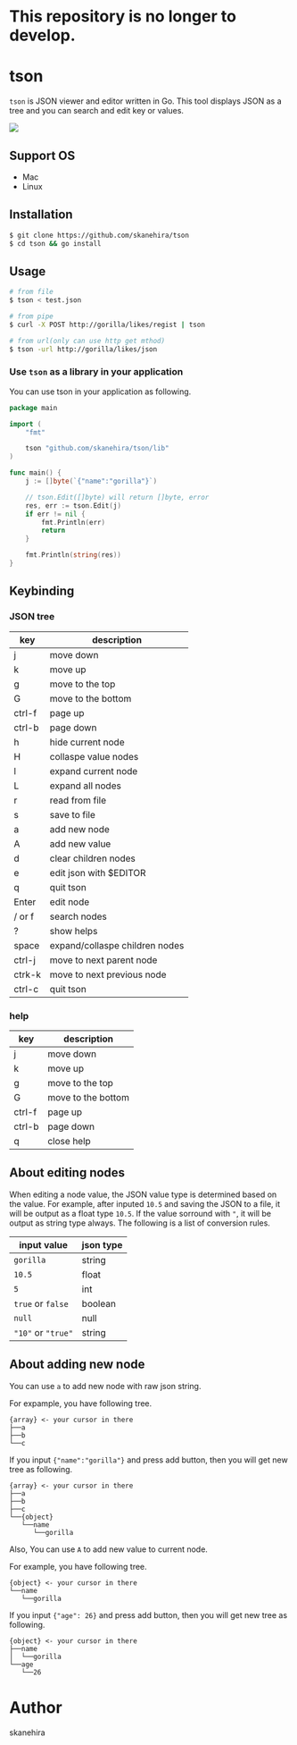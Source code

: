 # This repository is no longer to develop.
# tson
`tson` is JSON viewer and editor written in Go.
This tool displays JSON as a tree and you can search and edit key or values.

![](https://i.imgur.com/9Z6qOY4.gif)

## Support OS
- Mac
- Linux

## Installation
```sh
$ git clone https://github.com/skanehira/tson
$ cd tson && go install
```

## Usage
```sh
# from file
$ tson < test.json

# from pipe
$ curl -X POST http://gorilla/likes/regist | tson

# from url(only can use http get mthod)
$ tson -url http://gorilla/likes/json
```

### Use `tson` as a library in your application
You can use tson in your application as following.

```go
package main

import (
	"fmt"

	tson "github.com/skanehira/tson/lib"
)

func main() {
	j := []byte(`{"name":"gorilla"}`)

	// tson.Edit([]byte) will return []byte, error
	res, err := tson.Edit(j)
	if err != nil {
		fmt.Println(err)
		return
	}

	fmt.Println(string(res))
}
```

## Keybinding
### JSON tree

| key    | description                    |
|--------|--------------------------------|
| j      | move down                      |
| k      | move up                        |
| g      | move to the top                |
| G      | move to the bottom             |
| ctrl-f | page up                        |
| ctrl-b | page down                      |
| h      | hide current node              |
| H      | collaspe value nodes           |
| l      | expand current node            |
| L      | expand all nodes               |
| r      | read from file                 |
| s      | save to file                   |
| a      | add new node                   |
| A      | add new value                  |
| d      | clear children nodes           |
| e      | edit json with $EDITOR         |
| q      | quit tson                      |
| Enter  | edit node                      |
| / or f | search nodes                   |
| ?      | show helps                     |
| space  | expand/collaspe children nodes |
| ctrl-j | move to next parent node       |
| ctrk-k | move to next previous node     |
| ctrl-c | quit tson                      |

### help
| key    | description        |
|--------|--------------------|
| j      | move down          |
| k      | move up            |
| g      | move to the top    |
| G      | move to the bottom |
| ctrl-f | page up            |
| ctrl-b | page down          |
| q      | close help         |

## About editing nodes
When editing a node value, the JSON value type is determined based on the value.
For example, after inputed `10.5` and saving the JSON to a file, it will be output as a float type `10.5`.
If the value sorround with `"`, it will be output as string type always.
The following is a list of conversion rules.

| input value        | json type |
|--------------------|-----------|
| `gorilla`          | string    |
| `10.5`             | float     |
| `5`                | int       |
| `true` or `false`  | boolean   |
| `null`             | null      |
| `"10"` or `"true"` | string    |

## About adding new node
You can use `a` to add new node with raw json string.

For expample, you have following tree.

```
{array} <- your cursor in there
├──a
├──b
└──c
```

If you input `{"name":"gorilla"}` and press add button,
then you will get new tree as following.

```
{array} <- your cursor in there
├──a
├──b
├──c
└──{object}
   └──name
      └──gorilla
```

Also, You can use `A` to add new value to current node.

For example, you have following tree.

```
{object} <- your cursor in there
└──name
   └──gorilla
```

If you input `{"age": 26}` and press add button,
then you will get new tree as following.

```
{object} <- your cursor in there
├──name
│  └──gorilla
└──age
   └──26
```

# Author
skanehira
